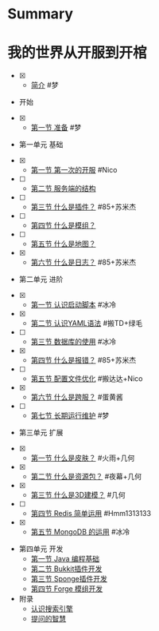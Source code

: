 # Summary
# 我的世界从开服到开棺

- [x] * [简介](README.md) #梦
* 开始
- [x]   * [第一节 准备](Preparation.md) #梦
* 第一单元 基础
- [x]   * [第一节 第一次的开服](First.md) #Nico
- [ ]   * [第二节 服务端的结构](Structure.md) 
- [ ]   * [第三节 什么是插件？](Plugin.md) #85+苏米杰
- [ ]   * [第四节 什么是模组？](Mod.md) 
- [ ]   * [第五节 什么是地图？](Map.md) 
- [x]   * [第六节 什么是日志？](Log.md) #85+苏米杰
* 第二单元 进阶
- [x]   * [第一节 认识启动脚本](RunScript.md) #冰冷
- [x]   * [第二节 认识YAML语法](Yaml.md) #搬TD+绿毛
- [ ]   * [第三节 数据库的使用](Sql.md) #冰冷
- [x]   * [第四节 什么是报错？](WhatsError.md) #85+苏米杰
- [ ]   * [第五节 配置文件优化](Optimization.md) #搬达达+Nico
- [x]   * [第六节 什么是跨服？](Bungee.md) #蛋黄酱
- [ ]   * [第七节 长期运行维护](Maintain.md) #梦
* 第三单元 扩展
- [x]   * [第一节 什么是皮肤？](Skin.md) #火雨+几何
- [x]   * [第二节 什么是资源包？](Texture.md) #夜幕+几何
- [x]   * [第三节 什么是3D建模？](Model.md) #几何
- [ ]   * [第四节 Redis 简单运用](Redis.md) #Hmm1313133
- [x]   * [第五节 MongoDB 的运用](MongoDB.md) #冰冷
* 第四单元 开发
  * [第一节  Java 编程基础](Java.md)
  * [第二节 Bukkit插件开发](Bukkit.md)
  * [第三节 Sponge插件开发](Sponge.md)
  * [第四节 Forge 模组开发](Forge.md)
* 附录
  * [认识搜索引擎](SearchEngine.md)
  * [提问的智慧](How-To-Ask-Questions-The-Smart-Way.md)
